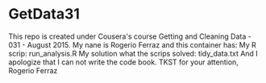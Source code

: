 # GetData31

This repo is created under Cousera's course Getting and Cleaning Data - 031 - August 2015.
My nane is Rogerio Ferraz and this container has:
My R scrip: run_analysis.R
My solution what the scrips solved: tidy_data.txt
And I apologize that I can not write the code book. 
TKST for your attention, Rogerio Ferraz
